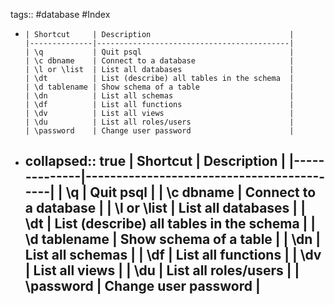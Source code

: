 tags::  #database #Index

- ```
  | Shortcut     | Description                               |
  |--------------|-------------------------------------------|
  | \q           | Quit psql                                 |
  | \c dbname    | Connect to a database                     |
  | \l or \list  | List all databases                        |
  | \dt          | List (describe) all tables in the schema  |
  | \d tablename | Show schema of a table                    |
  | \dn          | List all schemas                          |
  | \df          | List all functions                        |
  | \dv          | List all views                            |
  | \du          | List all roles/users                      |
  | \password    | Change user password                      |
  
  ```
- collapsed:: true
  | Shortcut     | Description                               |
  |--------------|-------------------------------------------|
  |  \q           | Quit psql                                 |
  |  \c dbname    | Connect to a database                     |
  |  \l or \list  | List all databases                        |
  |  \dt          | List (describe) all tables in the schema  |
  |  \d tablename | Show schema of a table                    |
  |  \dn          | List all schemas                          |
  |  \df          | List all functions                        |
  |  \dv          | List all views                            |
  |  \du          | List all roles/users                      |
  |  \password    | Change user password                      |
	-